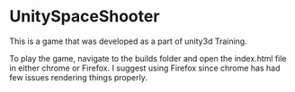 # UnitySpaceShooter
This is a game that was developed as a part of unity3d Training. 

To play the game, navigate to the builds folder and open the index.html file in either chrome or Firefox. 
I suggest using Firefox since chrome has had few issues rendering things properly. 
